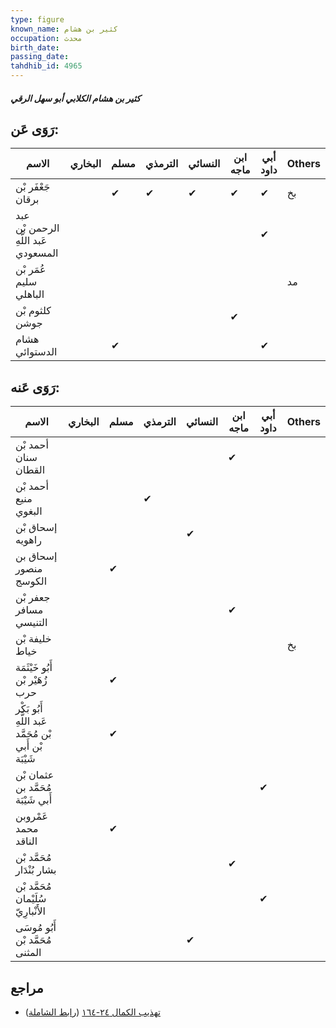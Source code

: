 ```yaml
---
type: figure
known_name: كثير بن هشام
occupation: محدث
birth_date:
passing_date:
tahdhib_id: 4965
---
```

##### كثير بن هشام الكلابي أبو سهل الرقي

## رَوَى عَن:
| الاسم                                | البخاري | مسلم | الترمذي | النسائي | ابن ماجه | أبي داود | Others |
| ------------------------------------ | ------- | ---- | ------- | ------- | -------- | -------- | ------ |
| جَعْفَر بْن برقان                    |         | ✔    | ✔       | ✔       | ✔        | ✔        | بخ     |
| عبد الرحمن بْن عَبد اللَّهِ المسعودي |         |      |         |         |          | ✔        |        |
| عُمَر بْن سليم الباهلي               |         |      |         |         |          |          | مد     |
| كلثوم بْن جوشن                       |         |      |         |         | ✔        |          |        |
| هشام الدستوائي                       |         | ✔    |         |         |          | ✔        |        |
## رَوَى عَنه:
| الاسم                                                  | البخاري | مسلم | الترمذي | النسائي | ابن ماجه | أبي داود | Others |
| ------------------------------------------------------ | ------- | ---- | ------- | ------- | -------- | -------- | ------ |
| أحمد بْن سنان القطان                                   |         |      |         |         | ✔        |          |        |
| أحمد بْن منيع البغوي                                   |         |      | ✔       |         |          |          |        |
| إسحاق بْن راهويه                                       |         |      |         | ✔       |          |          |        |
| إسحاق بن منصور الكوسج                                  |         | ✔    |         |         |          |          |        |
| جعفر بْن مسافر التنيسي                                 |         |      |         |         | ✔        |          |        |
| خليفة بْن خياط                                         |         |      |         |         |          |          | بخ     |
| أَبُو خَيْثَمَة زُهَيْر بْن حرب                        |         | ✔    |         |         |          |          |        |
| أَبُو بَكْر عَبد اللَّهِ بْن مُحَمَّد بْن أَبي شَيْبَة |         | ✔    |         |         |          |          |        |
| عثمان بْن مُحَمَّد بن أَبي شَيْبَة                     |         |      |         |         |          | ✔        |        |
| عَمْروبن محمد الناقد                                   |         | ✔    |         |         |          |          |        |
| مُحَمَّد بْن بشار بُنْدَار                             |         |      |         |         | ✔        |          |        |
| مُحَمَّد بْن سُلَيْمان الأَنْبارِيّ                    |         |      |         |         |          | ✔        |        |
| أَبُو مُوسَى مُحَمَّد بْن المثنى                       |         |      |         | ✔       |          |          |        |
## مراجع
- [تهذيب الكمال ٢٤-١٦٤](obsidian://open?vault=Tahdhib-al-Kamal&file=Figures/٤٩٦٥-كثير%20بن%20هشام%20الكلابي%20أبو%20سهل%20الرقي) ([رابط الشاملة](https://shamela.ws/book/3722/12676))